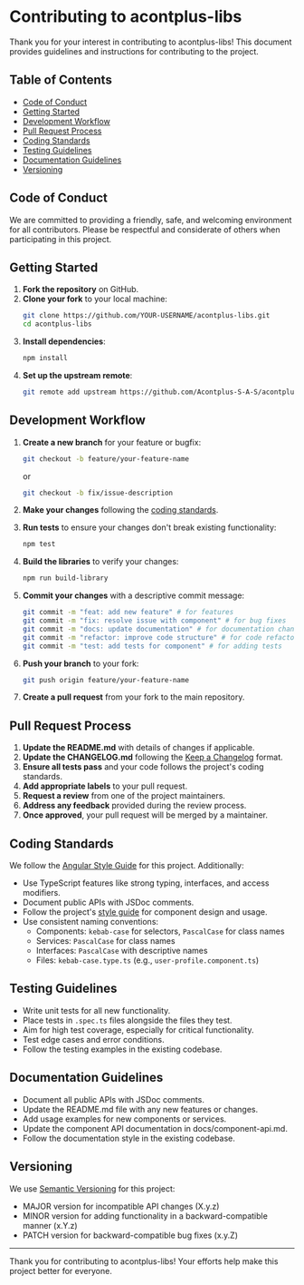 # Contributing to acontplus-libs

Thank you for your interest in contributing to acontplus-libs! This document
provides guidelines and instructions for contributing to the project.

## Table of Contents

- [Code of Conduct](#code-of-conduct)
- [Getting Started](#getting-started)
- [Development Workflow](#development-workflow)
- [Pull Request Process](#pull-request-process)
- [Coding Standards](#coding-standards)
- [Testing Guidelines](#testing-guidelines)
- [Documentation Guidelines](#documentation-guidelines)
- [Versioning](#versioning)

## Code of Conduct

We are committed to providing a friendly, safe, and welcoming environment for
all contributors. Please be respectful and considerate of others when
participating in this project.

## Getting Started

1. **Fork the repository** on GitHub.
2. **Clone your fork** to your local machine:
   ```bash
   git clone https://github.com/YOUR-USERNAME/acontplus-libs.git
   cd acontplus-libs
   ```
3. **Install dependencies**:
   ```bash
   npm install
   ```
4. **Set up the upstream remote**:
   ```bash
   git remote add upstream https://github.com/Acontplus-S-A-S/acontplus-libs.git
   ```

## Development Workflow

1. **Create a new branch** for your feature or bugfix:

   ```bash
   git checkout -b feature/your-feature-name
   ```

   or

   ```bash
   git checkout -b fix/issue-description
   ```

2. **Make your changes** following the [coding standards](#coding-standards).

3. **Run tests** to ensure your changes don't break existing functionality:

   ```bash
   npm test
   ```

4. **Build the libraries** to verify your changes:

   ```bash
   npm run build-library
   ```

5. **Commit your changes** with a descriptive commit message:

   ```bash
   git commit -m "feat: add new feature" # for features
   git commit -m "fix: resolve issue with component" # for bug fixes
   git commit -m "docs: update documentation" # for documentation changes
   git commit -m "refactor: improve code structure" # for code refactoring
   git commit -m "test: add tests for component" # for adding tests
   ```

6. **Push your branch** to your fork:

   ```bash
   git push origin feature/your-feature-name
   ```

7. **Create a pull request** from your fork to the main repository.

## Pull Request Process

1. **Update the README.md** with details of changes if applicable.
2. **Update the CHANGELOG.md** following the
   [Keep a Changelog](https://keepachangelog.com/) format.
3. **Ensure all tests pass** and your code follows the project's coding
   standards.
4. **Add appropriate labels** to your pull request.
5. **Request a review** from one of the project maintainers.
6. **Address any feedback** provided during the review process.
7. **Once approved**, your pull request will be merged by a maintainer.

## Coding Standards

We follow the [Angular Style Guide](https://angular.io/guide/styleguide) for
this project. Additionally:

- Use TypeScript features like strong typing, interfaces, and access modifiers.
- Document public APIs with JSDoc comments.
- Follow the project's [style guide](docs/style-guide.md) for component design
  and usage.
- Use consistent naming conventions:
  - Components: `kebab-case` for selectors, `PascalCase` for class names
  - Services: `PascalCase` for class names
  - Interfaces: `PascalCase` with descriptive names
  - Files: `kebab-case.type.ts` (e.g., `user-profile.component.ts`)

## Testing Guidelines

- Write unit tests for all new functionality.
- Place tests in `.spec.ts` files alongside the files they test.
- Aim for high test coverage, especially for critical functionality.
- Test edge cases and error conditions.
- Follow the testing examples in the existing codebase.

## Documentation Guidelines

- Document all public APIs with JSDoc comments.
- Update the README.md file with any new features or changes.
- Add usage examples for new components or services.
- Update the component API documentation in docs/component-api.md.
- Follow the documentation style in the existing codebase.

## Versioning

We use [Semantic Versioning](https://semver.org/) for this project:

- MAJOR version for incompatible API changes (X.y.z)
- MINOR version for adding functionality in a backward-compatible manner (x.Y.z)
- PATCH version for backward-compatible bug fixes (x.y.Z)

---

Thank you for contributing to acontplus-libs! Your efforts help make this
project better for everyone.
